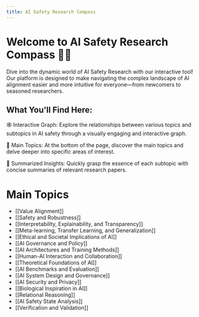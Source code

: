 ```yaml
---
title: AI Safety Research Compass
---
```


# Welcome to AI Safety Research Compass 🤖🧭

Dive into the dynamic world of AI Safety Research with our interactive tool! Our platform is designed to make navigating the complex landscape of AI alignment easier and more intuitive for everyone—from newcomers to seasoned researchers.

## What You'll Find Here:

🕸️ Interactive Graph: Explore the relationships between various topics and subtopics in AI safety through a visually engaging and interactive graph.

📂 Main Topics: At the bottom of the page, discover the main topics and delve deeper into specific areas of interest.

🧠 Summarized Insights: Quickly grasp the essence of each subtopic with concise summaries of relevant research papers.

# Main Topics

- [[Value Alignment]]
- [[Safety and Robustness]]
- [[Interpretability, Explainability, and Transparency]]
- [[Meta-learning, Transfer Learning, and Generalization]]
- [[Ethical and Societal Implications of AI]]
- [[AI Governance and Policy]]
- [[AI Architectures and Training Methods]]
- [[Human-AI Interaction and Collaboration]]
- [[Theoretical Foundations of AI]]
- [[AI Benchmarks and Evaluation]]
- [[AI System Design and Governance]]
- [[AI Security and Privacy]]
- [[Biological Inspiration in AI]]
- [[Relational Reasoning]]
- [[AI Safety State Analysis]]
- [[Verification and Validation]]
